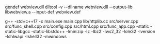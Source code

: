 gendef webview.dll
dlltool -v --dllname webview.dll --output-lib libwebview.a --input-def webview.def


g++ -std=c++17 -o main.exe main.cpp lib/httplib.cc src/server.cpp src/func_shell.cpp src/config.cpp src/html.cpp src/func_app.cpp -static -static-libgcc -static-libstdc++ -lminizip -lz -lbz2 -lws2_32 -lole32 -lversion -lshlwapi -lshell32 -mwindows


